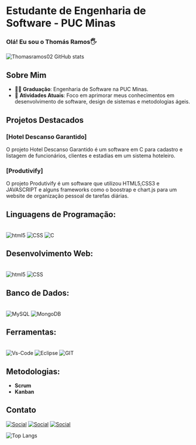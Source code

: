 # Estudante de Engenharia de Software - PUC Minas

### Olá! Eu sou o Thomás Ramos🖐️

![Thomasramos02 GitHub stats](https://github-readme-stats.vercel.app/api?username=Thomasramos02&show_icons=true&theme=tokyonight)

## Sobre Mim

- 👨‍🎓 **Graduação**: Engenharia de Software na PUC Minas.
- 🌱 **Atividades Atuais**: Foco em aprimorar meus conhecimentos em desenvolvimento de software, design de sistemas e metodologias ágeis.

## Projetos Destacados

### [Hotel Descanso Garantido]

O projeto Hotel Descanso Garantido é um software em C para cadastro e listagem de funcionários, clientes e estadias em um sistema hoteleiro.

### [Produtivify]

O projeto Produtivify é um software que utilizou HTML5,CSS3 e JAVASCRIPT e alguns frameworks como o boostrap e chart.js para um website de organização pessoal de 
tarefas diárias.


## Linguagens de Programação:


<div style="display: inline_block"><br/>
    <img align="center" alt="html5" src="https://img.shields.io/badge/HTML5-E34F26?style=for-the-badge&logo=html5&logoColor=white" />
    <img align="center" alt="CSS" src="https://img.shields.io/badge/CSS3-1572B6?style=for-the-badge&logo=css3&logoColor=white" />
    <img align="center" alt="C" src="https://img.shields.io/badge/C-00599C?style=for-the-badge&logo=c&logoColor=white" />
</div>

## Desenvolvimento Web:

<div style="display: inline_block"><br/>
    <img align="center" alt="html5" src="https://img.shields.io/badge/HTML5-E34F26?style=for-the-badge&logo=html5&logoColor=white" />
    <img align="center" alt="CSS" src="https://img.shields.io/badge/CSS3-1572B6?style=for-the-badge&logo=css3&logoColor=white" />
</div>

## Banco de Dados:

<div style="display: inline_block"><br/>
    <img align="center" alt="MySQL" src="https://img.shields.io/badge/MySQL-00000F?style=for-the-badge&logo=mysql&logoColor=white" />
    <img align="center" alt="MongoDB" src="https://img.shields.io/badge/MongoDB-4EA94B?style=for-the-badge&logo=mongodb&logoColor=white" />
</div>

## Ferramentas:

<div style="display: inline_block"><br/>
    <img align="center" alt="Vs-Code" src="https://img.shields.io/badge/Visual_Studio_Code-0078D4?style=for-the-badge&logo=visual%20studio%20code&logoColor=white" />
    <img align="center" alt="Eclipse" src="https://img.shields.io/badge/Eclipse-2C2255?style=for-the-badge&logo=eclipse&logoColor=white" />
    <img align="center" alt="GIT" src="https://img.shields.io/badge/GIT-E44C30?style=for-the-badge&logo=git&logoColor=white" />
</div>

## Metodologias: 
- **Scrum**
- **Kanban**



## Contato
[![Social](https://img.shields.io/badge/Instagram-E4405F?style=for-the-badge&logo=instagram&logoColor=white)](https://www.instagram.com/thomas_ramos03/)
[![Social](https://img.shields.io/badge/Twitch-9146FF?style=for-the-badge&logo=twitch&logoColor=white)](https://www.twitch.tv/thomaszz7)
[![Social](https://img.shields.io/badge/YouTube-FF0000?style=for-the-badge&logo=youtube&logoColor=white)](https://www.youtube.com/channel/UCCuduyem5oGYRUJJqbBDF0A)


![Top Langs](https://github-readme-stats.vercel.app/api/top-langs/?username=Thomasramos02&hide_progress=true)



